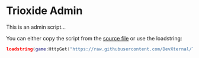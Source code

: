 # Trioxide Admin
This is an admin script...
<p>You can either copy the script from the <a href="https://github.com/DevXternal/Trioxide/blob/main/source.lua">source file</a> or use the loadstring:</p>

```Lua
loadstring(game:HttpGet("https://raw.githubusercontent.com/DevXternal/Trioxide/main/source.lua", true))()
```
